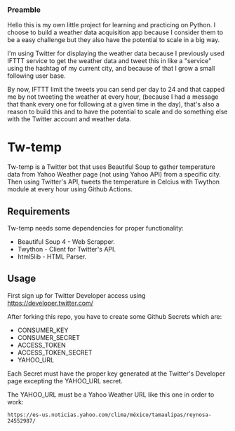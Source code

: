 ### Preamble

Hello this is my own little project for learning and practicing on Python. I choose to build a weather data acquisition app because I consider them to be a easy challenge but they also have the potential to scale in a big way.

I'm using Twitter for displaying the weather data because I previously used IFTTT service to get the weather data and tweet this in like a "service" using the hashtag of my current city, and because of that I grow a small following user base. 

By now, IFTTT limit the tweets you can send per day to 24 and that capped me by not tweeting the weather at every hour, (because I had a message that thank every one for following at a given time in the day), that's also a reason to build this and to have the potential to scale and do something else with the Twitter account and weather data.

# Tw-temp

Tw-temp is a Twitter bot that uses Beautiful Soup to gather temperature data from Yahoo Weather page (not using Yahoo API) from a specific city. Then using Twitter's API, tweets the temperature in Celcius with Twython module at every hour using Github Actions.


## Requirements

Tw-temp needs some dependencies for proper functionality:

- Beautiful Soup 4 - Web Scrapper.
- Twython - Client for Twitter's API.
- html5lib - HTML Parser.

## Usage

First sign up for Twitter Developer access using https://developer.twitter.com/

After forking this repo, you have to create some Github Secrets which are:

- CONSUMER_KEY
- CONSUMER_SECRET
- ACCESS_TOKEN
- ACCESS_TOKEN_SECRET
- YAHOO_URL

Each Secret must have the proper key generated at the Twitter's Developer page excepting the YAHOO_URL secret.

The YAHOO_URL must be a Yahoo Weather URL like this one in order to work: 

```
https://es-us.noticias.yahoo.com/clima/méxico/tamaulipas/reynosa-24552987/
```

